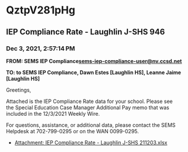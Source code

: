 # QztpV281pHg
## IEP Compliance Rate - Laughlin J-SHS 946
### Dec 3, 2021, 2:57:14 PM
**FROM: SEMS IEP Compliance<sems-iep-compliance-user@nv.ccsd.net>**

**TO: to SEMS IEP Compliance, Dawn Estes [Laughlin HS], Leanne Jaime [Laughlin HS]**


Greetings,  


 

Attached is the IEP Compliance Rate data for your school. Please see the Special Education Case Manager Additional Pay memo that was included in the 12/3/2021 Weekly Wire. 


 

For questions, assistance, or additional data, please contact the SEMS Helpdesk at 702-799-0295 or on the WAN 0099-0295.  





* [Attachment: IEP Compliance Rate - Laughlin J-SHS 211203.xlsx](QztpV281pHg-attachment-1.xlsx)
